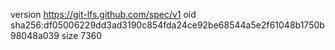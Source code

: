 version https://git-lfs.github.com/spec/v1
oid sha256:df05006229dd3ad3190c854fda24ce92be68544a5e2f61048b1750b98048a039
size 7360
